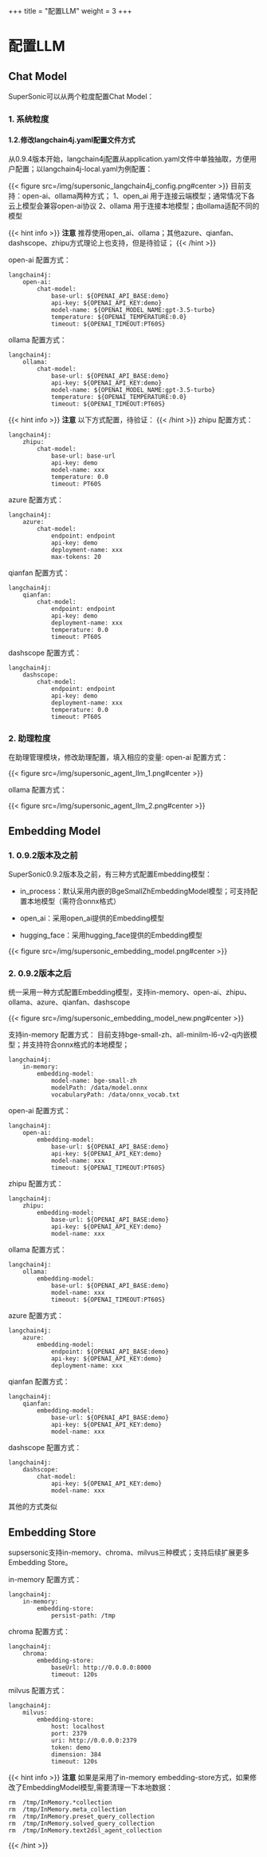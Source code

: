 +++
title = "配置LLM"
weight = 3
+++

# 配置LLM

## Chat Model

SuperSonic可以从两个粒度配置Chat Model：

### **1. 系统粒度**
#### **1.2.修改langchain4j.yaml配置文件方式**

从0.9.4版本开始，langchain4j配置从application.yaml文件中单独抽取，方便用户配置；以langchain4j-local.yaml为例配置：

{{< figure src=/img/supersonic_langchain4j_config.png#center >}}
目前支持：open-ai、ollama两种方式；
1、open_ai 用于连接云端模型；通常情况下各云上模型会兼容open-ai协议
2、ollama 用于连接本地模型；由ollama适配不同的模型

{{< hint info >}}
**注意**
推荐使用open_ai、ollama；其他azure、qianfan、dashscope、zhipu方式理论上也支持，但是待验证；
{{< /hint >}}

open-ai 配置方式：
```
langchain4j:
    open-ai:
        chat-model:
            base-url: ${OPENAI_API_BASE:demo}
            api-key: ${OPENAI_API_KEY:demo}
            model-name: ${OPENAI_MODEL_NAME:gpt-3.5-turbo}
            temperature: ${OPENAI_TEMPERATURE:0.0}
            timeout: ${OPENAI_TIMEOUT:PT60S}
```
ollama 配置方式：
```
langchain4j:
    ollama:
        chat-model:
            base-url: ${OPENAI_API_BASE:demo}
            api-key: ${OPENAI_API_KEY:demo}
            model-name: ${OPENAI_MODEL_NAME:gpt-3.5-turbo}
            temperature: ${OPENAI_TEMPERATURE:0.0}
            timeout: ${OPENAI_TIMEOUT:PT60S}
```
{{< hint info >}}
**注意**
以下方式配置，待验证：
{{< /hint >}}
zhipu 配置方式：
```
langchain4j:
    zhipu:
        chat-model:
            base-url: base-url
            api-key: demo
            model-name: xxx
            temperature: 0.0
            timeout: PT60S
```
azure 配置方式：
```
langchain4j:
    azure:
        chat-model:
            endpoint: endpoint
            api-key: demo
            deployment-name: xxx
            max-tokens: 20
```
qianfan 配置方式：
```
langchain4j:
    qianfan:
        chat-model:
            endpoint: endpoint
            api-key: demo
            deployment-name: xxx
            temperature: 0.0
            timeout: PT60S
```
dashscope 配置方式：
```
langchain4j:
    dashscope:
        chat-model:
            endpoint: endpoint
            api-key: demo
            deployment-name: xxx
            temperature: 0.0
            timeout: PT60S
```

### **2. 助理粒度**
在助理管理模块，修改助理配置，填入相应的变量:
open-ai 配置方式：

{{< figure src=/img/supersonic_agent_llm_1.png#center >}}

ollama 配置方式：


{{< figure src=/img/supersonic_agent_llm_2.png#center >}}


## Embedding Model
### **1. 0.9.2版本及之前**
SuperSonic0.9.2版本及之前，有三种方式配置Embedding模型：

- in_process：默认采用内嵌的BgeSmallZhEmbeddingModel模型；可支持配置本地模型（需符合onnx格式）

- open_ai：采用open_ai提供的Embedding模型

- hugging_face：采用hugging_face提供的Embedding模型

{{< figure src=/img/supersonic_embedding_model.png#center >}}


### **2. 0.9.2版本之后**
统一采用一种方式配置Embedding模型，支持in-memory、open-ai、zhipu、ollama、azure、qianfan、dashscope

{{< figure src=/img/supersonic_embedding_model_new.png#center >}}

支持in-memory 配置方式：
目前支持bge-small-zh、all-minilm-l6-v2-q内嵌模型；并支持符合onnx格式的本地模型；

```
langchain4j:
    in-memory:
        embedding-model:
            model-name: bge-small-zh
            modelPath: /data/model.onnx
            vocabularyPath: /data/onnx_vocab.txt
```

open-ai 配置方式：
```
langchain4j:
    open-ai:
        embedding-model:
            base-url: ${OPENAI_API_BASE:demo}
            api-key: ${OPENAI_API_KEY:demo}
            model-name: xxx
            timeout: ${OPENAI_TIMEOUT:PT60S}
```
zhipu 配置方式：
```
langchain4j:
    zhipu:
        embedding-model:
            base-url: ${OPENAI_API_BASE:demo}
            api-key: ${OPENAI_API_KEY:demo}
            model-name: xxx
```
ollama 配置方式：
```
langchain4j:
    ollama:
        embedding-model:
            base-url: ${OPENAI_API_BASE:demo}
            model-name: xxx
            timeout: ${OPENAI_TIMEOUT:PT60S}
```
azure 配置方式：
```
langchain4j:
    azure:
        embedding-model:
            endpoint: ${OPENAI_API_BASE:demo}
            api-key: ${OPENAI_API_KEY:demo}
            deployment-name: xxx
```
qianfan 配置方式：
```
langchain4j:
    qianfan:
        embedding-model:
            base-url: ${OPENAI_API_BASE:demo}
            api-key: ${OPENAI_API_KEY:demo}
            model-name: xxx
```
dashscope 配置方式：
```
langchain4j:
    dashscope:
        chat-model:
            api-key: ${OPENAI_API_KEY:demo}
            model-name: xxx
```
其他的方式类似

## Embedding Store
supsersonic支持in-memory、chroma、milvus三种模式；支持后续扩展更多Embedding Store。

in-memory 配置方式：
```
langchain4j:
    in-memory:
        embedding-store:
            persist-path: /tmp
```
chroma 配置方式：
```
langchain4j:
    chroma:
        embedding-store:
            baseUrl: http://0.0.0.0:8000
            timeout: 120s
```
milvus 配置方式：
```
langchain4j:
    milvus:
        embedding-store:
            host: localhost
            port: 2379
            uri: http://0.0.0.0:2379
            token: demo
            dimension: 384
            timeout: 120s   
```

{{< hint info >}}
**注意**
如果是采用了in-memory embedding-store方式，如果修改了EmbeddingModel模型,需要清理一下本地数据：
```
rm  /tmp/InMemory.*collection
rm  /tmp/InMemory.meta_collection
rm  /tmp/InMemory.preset_query_collection
rm  /tmp/InMemory.solved_query_collection
rm  /tmp/InMemory.text2dsl_agent_collection
```
{{< /hint >}}
